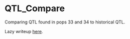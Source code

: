 # QTL_Compare
Comparing QTL found in pops 33 and 34 to historical QTL.  

Lazy writeup [here](https://jhgille2.github.io/QTL_Compare/Writeup.html).

